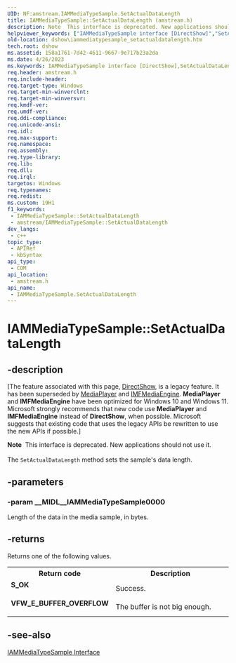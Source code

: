 ```yaml
---
UID: NF:amstream.IAMMediaTypeSample.SetActualDataLength
title: IAMMediaTypeSample::SetActualDataLength (amstream.h)
description: Note  This interface is deprecated. New applications should not use it. The SetActualDataLength method sets the sample's data length.
helpviewer_keywords: ["IAMMediaTypeSample interface [DirectShow]","SetActualDataLength method","IAMMediaTypeSample.SetActualDataLength","IAMMediaTypeSample::SetActualDataLength","IAMMediaTypeSampleSetActualDataLength","SetActualDataLength","SetActualDataLength method [DirectShow]","SetActualDataLength method [DirectShow]","IAMMediaTypeSample interface","amstream/IAMMediaTypeSample::SetActualDataLength","dshow.iammediatypesample_setactualdatalength"]
old-location: dshow\iammediatypesample_setactualdatalength.htm
tech.root: dshow
ms.assetid: 158a1761-7d42-4611-9667-9e717b23a2da
ms.date: 4/26/2023
ms.keywords: IAMMediaTypeSample interface [DirectShow],SetActualDataLength method, IAMMediaTypeSample.SetActualDataLength, IAMMediaTypeSample::SetActualDataLength, IAMMediaTypeSampleSetActualDataLength, SetActualDataLength, SetActualDataLength method [DirectShow], SetActualDataLength method [DirectShow],IAMMediaTypeSample interface, amstream/IAMMediaTypeSample::SetActualDataLength, dshow.iammediatypesample_setactualdatalength
req.header: amstream.h
req.include-header: 
req.target-type: Windows
req.target-min-winverclnt: 
req.target-min-winversvr: 
req.kmdf-ver: 
req.umdf-ver: 
req.ddi-compliance: 
req.unicode-ansi: 
req.idl: 
req.max-support: 
req.namespace: 
req.assembly: 
req.type-library: 
req.lib: 
req.dll: 
req.irql: 
targetos: Windows
req.typenames: 
req.redist: 
ms.custom: 19H1
f1_keywords:
 - IAMMediaTypeSample::SetActualDataLength
 - amstream/IAMMediaTypeSample::SetActualDataLength
dev_langs:
 - c++
topic_type:
 - APIRef
 - kbSyntax
api_type:
 - COM
api_location:
 - amstream.h
api_name:
 - IAMMediaTypeSample.SetActualDataLength
---
```


# IAMMediaTypeSample::SetActualDataLength


## -description

\[The feature associated with this page, [DirectShow](/windows/win32/directshow/directshow), is a legacy feature. It has been superseded by [MediaPlayer](/uwp/api/Windows.Media.Playback.MediaPlayer) and [IMFMediaEngine](/windows/win32/api/mfmediaengine/nn-mfmediaengine-imfmediaengine). **MediaPlayer** and **IMFMediaEngine** have been optimized for Windows 10 and Windows 11. Microsoft strongly recommends that new code use **MediaPlayer** and **IMFMediaEngine** instead of **DirectShow**, when possible. Microsoft suggests that existing code that uses the legacy APIs be rewritten to use the new APIs if possible.\]

<div class="alert"><b>Note</b>  This interface is deprecated. New applications should not use it.</div>
<div> </div>
The <code>SetActualDataLength</code> method sets the sample's data length.

## -parameters

### -param __MIDL__IAMMediaTypeSample0000

Length of the data in the media sample, in bytes.

## -returns

Returns one of the following values.

<table>
<tr>
<th>Return code</th>
<th>Description</th>
</tr>
<tr>
<td width="40%">
<dl>
<dt><b>S_OK</b></dt>
</dl>
</td>
<td width="60%">
Success.

</td>
</tr>
<tr>
<td width="40%">
<dl>
<dt><b>VFW_E_BUFFER_OVERFLOW</b></dt>
</dl>
</td>
<td width="60%">
The buffer is not big enough.

</td>
</tr>
</table>

## -see-also

<a href="/windows/desktop/api/amstream/nn-amstream-iammediatypesample">IAMMediaTypeSample Interface</a>